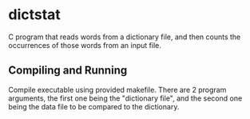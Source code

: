 # dictstat
C program that reads words from a dictionary file, and then counts the occurrences of those words from an input file.

## Compiling and Running
Compile executable using provided makefile. There are 2 program arguments, the first one being the "dictionary file", and the second one being the data file to be compared to the dictionary.
